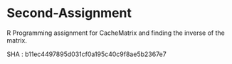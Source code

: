 # Second-Assignment
 R Programming assignment for CacheMatrix and finding the inverse of the matrix.
 
 SHA : b11ec4497895d031cf0a195c40c9f8ae5b2367e7
 
